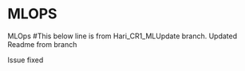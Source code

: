 # MLOPS
MLOps
#This below line is from Hari_CR1_MLUpdate branch.
Updated Readme from branch

Issue fixed
